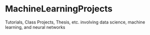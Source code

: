 # MachineLearningProjects
Tutorials, Class Projects, Thesis, etc. involving data science, machine learning, and neural networks
